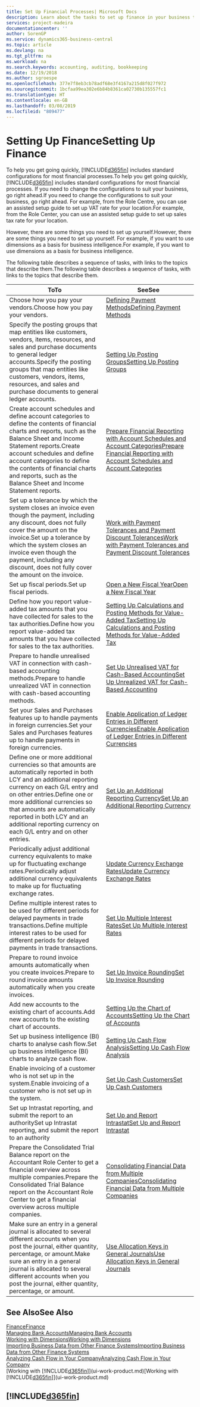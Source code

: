 ```yaml
---
title: Set Up Financial Processes| Microsoft Docs
description: Learn about the tasks to set up finance in your business to suit all your accounting, auditing, or bookkeeping needs.
services: project-madeira
documentationcenter: ''
author: SorenGP
ms.service: dynamics365-business-central
ms.topic: article
ms.devlang: na
ms.tgt_pltfrm: na
ms.workload: na
ms.search.keywords: accounting, auditing, bookkeeping
ms.date: 12/19/2018
ms.author: sgroespe
ms.openlocfilehash: 377e7f8eb3cb78adf68e3f4167a215d8f027f972
ms.sourcegitcommit: 1bcfaa99ea302e6b84b8361ca02730b135557fc1
ms.translationtype: HT
ms.contentlocale: en-GB
ms.lasthandoff: 03/08/2019
ms.locfileid: "809477"
---
```

# <a name="setting-up-finance"></a><span data-ttu-id="d127b-103">Setting Up Finance</span><span class="sxs-lookup"><span data-stu-id="d127b-103">Setting Up Finance</span></span>
<span data-ttu-id="d127b-104">To help you get going quickly, [!INCLUDE[d365fin](includes/d365fin_md.md)] includes standard configurations for most financial processes.</span><span class="sxs-lookup"><span data-stu-id="d127b-104">To help you get going quickly, [!INCLUDE[d365fin](includes/d365fin_md.md)] includes standard configurations for most financial processes.</span></span> <span data-ttu-id="d127b-105">If you need to change the configurations to suit your business, go right ahead.</span><span class="sxs-lookup"><span data-stu-id="d127b-105">If you need to change the configurations to suit your business, go right ahead.</span></span> <span data-ttu-id="d127b-106">For example, from the Role Centre, you can use an assisted setup guide to set up VAT rate for your location.</span><span class="sxs-lookup"><span data-stu-id="d127b-106">For example, from the Role Center, you can use an assisted setup guide to set up sales tax rate for your location.</span></span>  

<span data-ttu-id="d127b-107">However, there are some things you need to set up yourself.</span><span class="sxs-lookup"><span data-stu-id="d127b-107">However, there are some things you need to set up yourself.</span></span> <span data-ttu-id="d127b-108">For example, if you want to use dimensions as a basis for business intelligence.</span><span class="sxs-lookup"><span data-stu-id="d127b-108">For example, if you want to use dimensions as a basis for business intelligence.</span></span>  

<span data-ttu-id="d127b-109">The following table describes a sequence of tasks, with links to the topics that describe them.</span><span class="sxs-lookup"><span data-stu-id="d127b-109">The following table describes a sequence of tasks, with links to the topics that describe them.</span></span>

| <span data-ttu-id="d127b-110">To</span><span class="sxs-lookup"><span data-stu-id="d127b-110">To</span></span> | <span data-ttu-id="d127b-111">See</span><span class="sxs-lookup"><span data-stu-id="d127b-111">See</span></span> |
| --- | --- |
| <span data-ttu-id="d127b-112">Choose how you pay your vendors.</span><span class="sxs-lookup"><span data-stu-id="d127b-112">Choose how you pay your vendors.</span></span> |[<span data-ttu-id="d127b-113">Defining Payment Methods</span><span class="sxs-lookup"><span data-stu-id="d127b-113">Defining Payment Methods</span></span>](finance-payment-methods.md) |
| <span data-ttu-id="d127b-114">Specify the posting groups that map entities like customers, vendors, items, resources, and sales and purchase documents to general ledger accounts.</span><span class="sxs-lookup"><span data-stu-id="d127b-114">Specify the posting groups that map entities like customers, vendors, items, resources, and sales and purchase documents to general ledger accounts.</span></span> |[<span data-ttu-id="d127b-115">Setting Up Posting Groups</span><span class="sxs-lookup"><span data-stu-id="d127b-115">Setting Up Posting Groups</span></span>](finance-posting-groups.md)|
|<span data-ttu-id="d127b-116">Create account schedules and define account categories to define the contents of financial charts and reports, such as the Balance Sheet and Income Statement reports.</span><span class="sxs-lookup"><span data-stu-id="d127b-116">Create account schedules and define account categories to define the contents of financial charts and reports, such as the Balance Sheet and Income Statement reports.</span></span>|[<span data-ttu-id="d127b-117">Prepare Financial Reporting with Account Schedules and Account Categories</span><span class="sxs-lookup"><span data-stu-id="d127b-117">Prepare Financial Reporting with Account Schedules and Account Categories</span></span>](bi-how-work-account-schedule.md)|
|<span data-ttu-id="d127b-118">Set up a tolerance by which the system closes an invoice even though the payment, including any discount, does not fully cover the amount on the invoice.</span><span class="sxs-lookup"><span data-stu-id="d127b-118">Set up a tolerance by which the system closes an invoice even though the payment, including any discount, does not fully cover the amount on the invoice.</span></span>|[<span data-ttu-id="d127b-119">Work with Payment Tolerances and Payment Discount Tolerances</span><span class="sxs-lookup"><span data-stu-id="d127b-119">Work with Payment Tolerances and Payment Discount Tolerances</span></span>](finance-payment-tolerance-and-payment-discount-tolerance.md)|
| <span data-ttu-id="d127b-120">Set up fiscal periods.</span><span class="sxs-lookup"><span data-stu-id="d127b-120">Set up fiscal periods.</span></span> |[<span data-ttu-id="d127b-121">Open a New Fiscal Year</span><span class="sxs-lookup"><span data-stu-id="d127b-121">Open a New Fiscal Year</span></span>](finance-how-open-new-fiscal-year.md) |
| <span data-ttu-id="d127b-122">Define how you report value-added tax amounts that you have collected for sales to the tax authorities.</span><span class="sxs-lookup"><span data-stu-id="d127b-122">Define how you report value-added tax amounts that you have collected for sales to the tax authorities.</span></span> |[<span data-ttu-id="d127b-123">Setting Up Calculations and Posting Methods for Value-Added Tax</span><span class="sxs-lookup"><span data-stu-id="d127b-123">Setting Up Calculations and Posting Methods for Value-Added Tax</span></span>](finance-setup-vat.md)|
|<span data-ttu-id="d127b-124">Prepare to handle unrealised VAT in connection with cash-based accounting methods.</span><span class="sxs-lookup"><span data-stu-id="d127b-124">Prepare to handle unrealized VAT in connection with cash-based accounting methods.</span></span>|[<span data-ttu-id="d127b-125">Set Up Unrealised VAT for Cash-Based Accounting</span><span class="sxs-lookup"><span data-stu-id="d127b-125">Set Up Unrealized VAT for Cash-Based Accounting</span></span>](finance-setup-unrealized-vat.md)|
| <span data-ttu-id="d127b-126">Set your Sales and Purchases features up to handle payments in foreign currencies.</span><span class="sxs-lookup"><span data-stu-id="d127b-126">Set your Sales and Purchases features up to handle payments in foreign currencies.</span></span>|[<span data-ttu-id="d127b-127">Enable Application of Ledger Entries in Different Currencies</span><span class="sxs-lookup"><span data-stu-id="d127b-127">Enable Application of Ledger Entries in Different Currencies</span></span>](finance-how-enable-application-ledger-entries-different-currencies.md)
|<span data-ttu-id="d127b-128">Define one or more additional currencies so that amounts are automatically reported in both LCY and an additional reporting currency on each G/L entry and on other entries.</span><span class="sxs-lookup"><span data-stu-id="d127b-128">Define one or more additional currencies so that amounts are automatically reported in both LCY and an additional reporting currency on each G/L entry and on other entries.</span></span>|[<span data-ttu-id="d127b-129">Set Up an Additional Reporting Currency</span><span class="sxs-lookup"><span data-stu-id="d127b-129">Set Up an Additional Reporting Currency</span></span>](finance-how-setup-additional-currencies.md)|
|<span data-ttu-id="d127b-130">Periodically adjust additional currency equivalents to make up for fluctuating exchange rates.</span><span class="sxs-lookup"><span data-stu-id="d127b-130">Periodically adjust additional currency equivalents to make up for fluctuating exchange rates.</span></span>|[<span data-ttu-id="d127b-131">Update Currency Exchange Rates</span><span class="sxs-lookup"><span data-stu-id="d127b-131">Update Currency Exchange Rates</span></span>](finance-how-update-currencies.md)|
|<span data-ttu-id="d127b-132">Define multiple interest rates to be used for different periods for delayed payments in trade transactions.</span><span class="sxs-lookup"><span data-stu-id="d127b-132">Define multiple interest rates to be used for different periods for delayed payments in trade transactions.</span></span>|[<span data-ttu-id="d127b-133">Set Up Multiple Interest Rates</span><span class="sxs-lookup"><span data-stu-id="d127b-133">Set Up Multiple Interest Rates</span></span>](finance-how-to-set-up-multiple-interest-rates.md)|
|<span data-ttu-id="d127b-134">Prepare to round invoice amounts automatically when you create invoices.</span><span class="sxs-lookup"><span data-stu-id="d127b-134">Prepare to round invoice amounts automatically when you create invoices.</span></span>|[<span data-ttu-id="d127b-135">Set Up Invoice Rounding</span><span class="sxs-lookup"><span data-stu-id="d127b-135">Set Up Invoice Rounding</span></span>](finance-set-up-invoice-rounding.md)|
| <span data-ttu-id="d127b-136">Add new accounts to the existing chart of accounts.</span><span class="sxs-lookup"><span data-stu-id="d127b-136">Add new accounts to the existing chart of accounts.</span></span> |[<span data-ttu-id="d127b-137">Setting Up the Chart of Accounts</span><span class="sxs-lookup"><span data-stu-id="d127b-137">Setting Up the Chart of Accounts</span></span>](finance-setup-chart-accounts.md) |
| <span data-ttu-id="d127b-138">Set up business intelligence (BI) charts to analyse cash flow.</span><span class="sxs-lookup"><span data-stu-id="d127b-138">Set up business intelligence (BI) charts to analyze cash flow.</span></span> |[<span data-ttu-id="d127b-139">Setting Up Cash Flow Analysis</span><span class="sxs-lookup"><span data-stu-id="d127b-139">Setting Up Cash Flow Analysis</span></span>](finance-setup-cash-flow-analyses.md) |
|<span data-ttu-id="d127b-140">Enable invoicing of a customer who is not set up in the system.</span><span class="sxs-lookup"><span data-stu-id="d127b-140">Enable invoicing of a customer who is not set up in the system.</span></span>|[<span data-ttu-id="d127b-141">Set Up Cash Customers</span><span class="sxs-lookup"><span data-stu-id="d127b-141">Set Up Cash Customers</span></span>](finance-how-to-set-up-cash-customers.md)|
| <span data-ttu-id="d127b-142">Set up Intrastat reporting, and submit the report to an authority</span><span class="sxs-lookup"><span data-stu-id="d127b-142">Set up Intrastat reporting, and submit the report to an authority</span></span> | [<span data-ttu-id="d127b-143">Set Up and Report Intrastat</span><span class="sxs-lookup"><span data-stu-id="d127b-143">Set Up and Report Intrastat</span></span>](finance-how-setup-report-intrastat.md)|
|<span data-ttu-id="d127b-144">Prepare the Consolidated Trial Balance report on the Accountant Role Center to get a financial overview across multiple companies.</span><span class="sxs-lookup"><span data-stu-id="d127b-144">Prepare the Consolidated Trial Balance report on the Accountant Role Center to get a financial overview across multiple companies.</span></span>|[<span data-ttu-id="d127b-145">Consolidating Financial Data from Multiple Companies</span><span class="sxs-lookup"><span data-stu-id="d127b-145">Consolidating Financial Data from Multiple Companies</span></span>](finance-consolidated-company-reporting.md)|
|<span data-ttu-id="d127b-146">Make sure an entry in a general journal is allocated to several different accounts when you post the journal, either quantity, percentage, or amount.</span><span class="sxs-lookup"><span data-stu-id="d127b-146">Make sure an entry in a general journal is allocated to several different accounts when you post the journal, either quantity, percentage, or amount.</span></span>|[<span data-ttu-id="d127b-147">Use Allocation Keys in General Journals</span><span class="sxs-lookup"><span data-stu-id="d127b-147">Use Allocation Keys in General Journals</span></span>](ui-how-use-allocation-keys-general-journals.md)|

## <a name="see-also"></a><span data-ttu-id="d127b-148">See Also</span><span class="sxs-lookup"><span data-stu-id="d127b-148">See Also</span></span>
[<span data-ttu-id="d127b-149">Finance</span><span class="sxs-lookup"><span data-stu-id="d127b-149">Finance</span></span>](finance.md)  
[<span data-ttu-id="d127b-150">Managing Bank Accounts</span><span class="sxs-lookup"><span data-stu-id="d127b-150">Managing Bank Accounts</span></span>](bank-manage-bank-accounts.md)  
[<span data-ttu-id="d127b-151">Working with Dimensions</span><span class="sxs-lookup"><span data-stu-id="d127b-151">Working with Dimensions</span></span>](finance-dimensions.md)  
[<span data-ttu-id="d127b-152">Importing Business Data from Other Finance Systems</span><span class="sxs-lookup"><span data-stu-id="d127b-152">Importing Business Data from Other Finance Systems</span></span>](across-import-data-configuration-packages.md)  
[<span data-ttu-id="d127b-153">Analyzing Cash Flow in Your Company</span><span class="sxs-lookup"><span data-stu-id="d127b-153">Analyzing Cash Flow in Your Company</span></span>](finance-analyze-cash-flow.md)  
<span data-ttu-id="d127b-154">[Working with [!INCLUDE[d365fin](includes/d365fin_md.md)]](ui-work-product.md)</span><span class="sxs-lookup"><span data-stu-id="d127b-154">[Working with [!INCLUDE[d365fin](includes/d365fin_md.md)]](ui-work-product.md)</span></span>  

## [!INCLUDE[d365fin](includes/free_trial_md.md)]  
